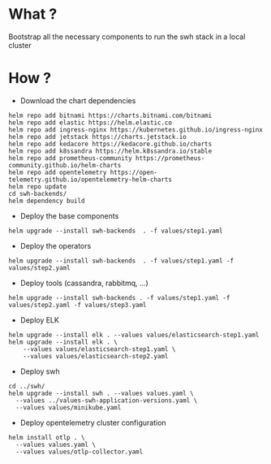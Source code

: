 # What ?
Bootstrap all the necessary components to run the swh stack in a local cluster

# How ?

- Download the chart dependencies
```
helm repo add bitnami https://charts.bitnami.com/bitnami
helm repo add elastic https://helm.elastic.co
helm repo add ingress-nginx https://kubernetes.github.io/ingress-nginx
helm repo add jetstack https://charts.jetstack.io
helm repo add kedacore https://kedacore.github.io/charts
helm repo add k8ssandra https://helm.k8ssandra.io/stable
helm repo add prometheus-community https://prometheus-community.github.io/helm-charts
helm repo add opentelemetry https://open-telemetry.github.io/opentelemetry-helm-charts
helm repo update
cd swh-backends/
helm dependency build
```

- Deploy the base components
```
helm upgrade --install swh-backends  . -f values/step1.yaml
```

- Deploy the operators
```
helm upgrade --install swh-backends  . -f values/step1.yaml -f values/step2.yaml
```

- Deploy tools (cassandra, rabbitmq, ...)
```
helm upgrade --install swh-backends . -f values/step1.yaml -f values/step2.yaml -f values/step3.yaml
```

- Deploy ELK
```
helm upgrade --install elk . --values values/elasticsearch-step1.yaml
helm upgrade --install elk . \
    --values values/elasticsearch-step1.yaml \
    --values values/elasticsearch-step2.yaml
```

- Deploy swh
```
cd ../swh/
helm upgrade --install swh . --values values.yaml \
  --values ../values-swh-application-versions.yaml \
  --values values/minikube.yaml
```

- Deploy opentelemetry cluster configuration
```
helm install otlp . \
  --values values.yaml \
  --values values/otlp-collector.yaml
```
